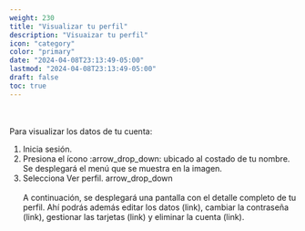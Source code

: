 ```yaml
---
weight: 230
title: "Visualizar tu perfil"
description: "Visuaizar tu perfil"
icon: "category"
color: "primary"
date: "2024-04-08T23:13:49-05:00"
lastmod: "2024-04-08T23:13:49-05:00"
draft: false
toc: true
---
```


<br></br>
Para visualizar los datos de tu cuenta:

1. Inicia sesión.
2. Presiona el ícono :arrow_drop_down: ubicado al costado de tu nombre. Se desplegará el menú que se muestra en la imagen.
3. Selecciona Ver perfil. arrow_drop_down
<br></br>
A continuación, se desplegará una pantalla con el detalle completo de tu perfil. Ahí podrás además editar los datos (link), cambiar la contraseña (link), gestionar las tarjetas (link) y eliminar la cuenta (link).

